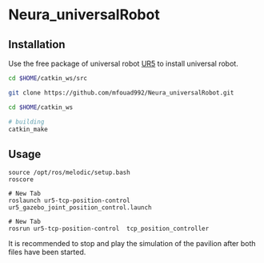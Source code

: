 # Neura_universalRobot



## Installation

Use the free package of universal robot [UR5](https://github.com/ros-industrial/universal_robot) to install universal robot.

```bash
cd $HOME/catkin_ws/src

git clone https://github.com/mfouad992/Neura_universalRobot.git

cd $HOME/catkin_ws

# building
catkin_make
```

## Usage

```
source /opt/ros/melodic/setup.bash
roscore

# New Tab
roslaunch ur5-tcp-position-control ur5_gazebo_joint_position_control.launch

# New Tab
rosrun ur5-tcp-position-control  tcp_position_controller

```
It is recommended to stop and play the simulation of the pavilion after both files have been started. 

